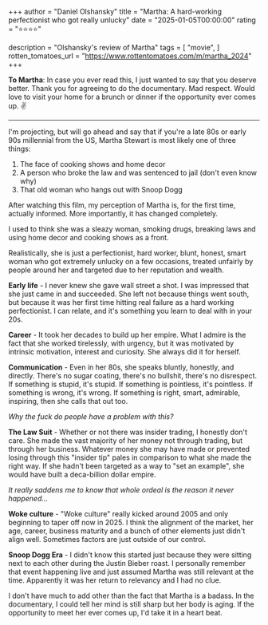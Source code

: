 +++
author = "Daniel Olshansky"
title = "Martha: A hard-working perfectionist who got really unlucky"
date = "2025-01-05T00:00:00"
rating = "⭐⭐⭐⭐"

description = "Olshansky's review of Martha"
tags = [
    "movie",
]
rotten_tomatoes_url = "https://www.rottentomatoes.com/m/martha_2024"
+++

**To Martha**: In case you ever read this, I just wanted to say that you deserve
better. Thank you for agreeing to do the documentary. Mad respect. Would love
to visit your home for a brunch or dinner if the opportunity ever comes up. ✌️

---


I'm projecting, but will go ahead and say that if you're a late 80s or early 90s
millennial from the US, Martha Stewart is most likely one of three things:

1. The face of cooking shows and home decor
2. A person who broke the law and was sentenced to jail (don't even know why)
3. That old woman who hangs out with Snoop Dogg

After watching this film, my perception of Martha is, for the first time, actually
informed. More importantly, it has changed completely.

I used to think she was a sleazy woman, smoking drugs, breaking laws and using
home decor and cooking shows as a front.

Realistically, she is just a perfectionist, hard worker, blunt, honest, smart
woman who got extremely unlucky on a few occasions, treated unfairly by people
around her and targeted due to her reputation and wealth.

**Early life** - I never knew she gave wall street a shot. I was impressed that
she just came in and succeeded. She left not because things went south, but because
it was her first time hitting real failure as a hard working perfectionist. I can
relate, and it's something you learn to deal with in your 20s.

**Career** - It took her decades to build up her empire. What I admire is the fact
that she worked tirelessly, with urgency, but it was motivated by intrinsic
motivation, interest and curiosity. She always did it for herself.

**Communication** - Even in her 80s, she speaks bluntly, honestly, and directly. There's
no sugar coating, there's no bullshit, there's no disrespect. If something is stupid,
it's stupid. If something is pointless, it's pointless. If something is wrong, it's wrong.
If something is right, smart, admirable, inspiring, then she calls that out too.

_Why the fuck do people have a problem with this?_

**The Law Suit** - Whether or not there was insider trading, I honestly don't care.
She made the vast majority of her money not through trading, but through her business.
Whatever money she may have made or prevented losing through this "insider tip"
pales in comparison to what she made the right way. If she hadn't been targeted
as a way to "set an example", she would have built a deca-billion dollar empire.

_It really saddens me to know that whole ordeal is the reason it never happened..._

**Woke culture** - "Woke culture" really kicked around 2005 and only beginning
to taper off now in 2025. I think the alignment of the market, her age, career,
business maturity and a bunch of other elements just didn't align well. Sometimes
factors are just outside of our control.

**Snoop Dogg Era** - I didn't know this started just because they were sitting
next to each other during the Justin Bieber roast. I personally remember that
event happening live and just assumed Martha was still relevant at the time.
Apparently it was her return to relevancy and I had no clue.

I don't have much to add other than the fact that Martha is a badass. In the
documentary, I could tell her mind is still sharp but her body is aging. If the
opportunity to meet her ever comes up, I'd take it in a heart beat.
